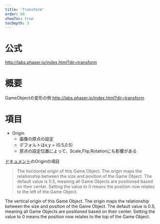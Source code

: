 ```yaml
---
title: 'Transform'
order: 60
showToc: true
tocDepth: 3
---
```


# 公式

http://labs.phaser.io/index.html?dir=transform

# 概要

GameObjectの変形の例
http://labs.phaser.io/index.html?dir=transform

# 項目
- Origin
  - 画像の原点の設定
  - デフォルトはx,y = (0.5,0.5)
  - 原点の設定位置によって、Scale,Flip,Rotationにも影響がある

[ドキュメント](https://photonstorm.github.io/phaser3-docs/Phaser.Physics.Matter.Sprite.html)のOriginの項目

> The horizontal origin of this Game Object. The origin maps the relationship between the size and position of the Game Object. The default value is 0.5, meaning all Game Objects are positioned based on their center. Setting the value to 0 means the position now relates to the left of the Game Object.
> 
The vertical origin of this Game Object. The origin maps the relationship between the size and position of the Game Object. The default value is 0.5, meaning all Game Objects are positioned based on their center. Setting the value to 0 means the position now relates to the top of the Game Object.
  